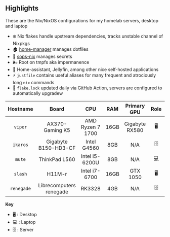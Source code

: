 ## Highlights

These are the Nix/NixOS configurations for my homelab servers, desktop and laptop

- ❄️ Nix flakes handle upstream dependencies, tracks unstable channel of Nixpkgs
- 🏠 [home-manager](https://github.com/nix-community/home-manager) manages
  dotfiles 
- 🤫 [sops-nix](https://github.com/Mic92/sops-nix) manages secrets 
- 🌬️ Root on tmpfs aka impermanence 
- 🧩 Home-assistant, Jellyfin, among other nice
  self-hosted applications 
- ⚡️ `justfile` contains useful aliases for many frequent and atrociously long
  `nix` commands 
- 🤖 `flake.lock` updated daily via GitHub Action, servers are configured to 
  automatically upgradew

| Hostname |        Board         |       CPU        | RAM  |      Primary GPU      | Role | OS  | State |
| :------: | :------------------: | :--------------: | :--: | :-------------------: | :--: | :-: | :---: |
| `viper`  |   AX370-Gaming K5    | AMD Ryzen 7 1700 | 16GB |    Gigabyte RX580     |  🖥️  | ❄️  |  ❌   |
| `ikaros` | Gigabyte B150-HD3-CF |   Intel G4560    | 8GB |       N/A        |  🗄️  | ❄️  |  ✅   |
|  `mute`  |    ThinkPad L560     |  Intel i5-6200U  | 8GB  | N/A | 💻️  | ❄️  |  ✅   |
|  `slash`  |    H11M-r     |  Intel i7-6700  | 16GB  | GTX 1050 | 🖥️  | ❄️  |  ✅   |
|  `renegade`  |    Librecomputers renegade     |  RK3328  | 4GB  | N/A | 🗄️  | 🍓  |  ✅   |

**Key**

- 🖥️ : Desktop
- 💻️ : Laptop
- 🗄️ : Server

